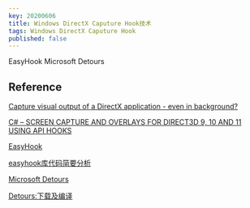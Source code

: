 ```yaml
---
key: 20200606
title: Windows DirectX Caputure Hook技术
tags: Windows DirectX Caputure Hook
published: false
---
```


EasyHook
Microsoft Detours

## Reference

[Capture visual output of a DirectX application - even in background?](https://stackoverflow.com/questions/10048333/capture-visual-output-of-a-directx-application-even-in-background)

[C# – SCREEN CAPTURE AND OVERLAYS FOR DIRECT3D 9, 10 AND 11 USING API HOOKS](http://spazzarama.com/2011/03/14/c-screen-capture-and-overlays-for-direct3d-9-10-and-11-using-api-hooks/)

[EasyHook](https://easyhook.github.io/)

[easyhook库代码简要分析](http://gameinstitute.qq.com/community/detail/109975)

[Microsoft Detours](https://github.com/microsoft/Detours)

[Detours:下载及编译](https://blog.csdn.net/perfect0066/article/details/103098307)